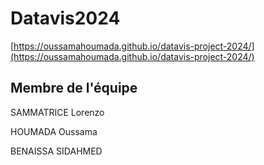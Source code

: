 # Datavis2024

[https://oussamahoumada.github.io/datavis-project-2024/](https://oussamahoumada.github.io/datavis-project-2024/)

## Membre de l'équipe

SAMMATRICE Lorenzo

HOUMADA Oussama

BENAISSA SIDAHMED

